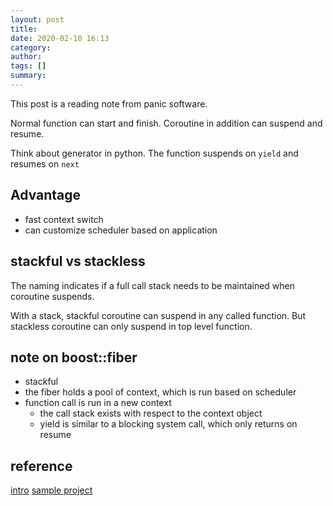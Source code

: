 ```yaml
---
layout: post
title: 
date: 2020-02-10 16:13
category: 
author: 
tags: []
summary: 
---
```


This post is a reading note from panic software.

Normal function can start and finish.
Coroutine in addition can suspend and resume.

Think about generator in python.
The function suspends on `yield` and resumes on `next`

## Advantage

* fast context switch
* can customize scheduler based on application

## stackful vs stackless

The naming indicates if a full call stack needs to be maintained when coroutine suspends.

With a stack, stackful coroutine can suspend in any called function.
But stackless coroutine can only suspend in top level function.

## note on boost::fiber

* stackful
* the fiber holds a pool of context, which is run based on scheduler
* function call is run in a new context
  * the call stack exists with respect to the context object
  * yield is similar to a blocking system call, which only returns on resume

## reference

[intro](https://blog.panicsoftware.com/coroutines-introduction/)
[sample project](https://blog.panicsoftware.com/your-first-coroutine/)

